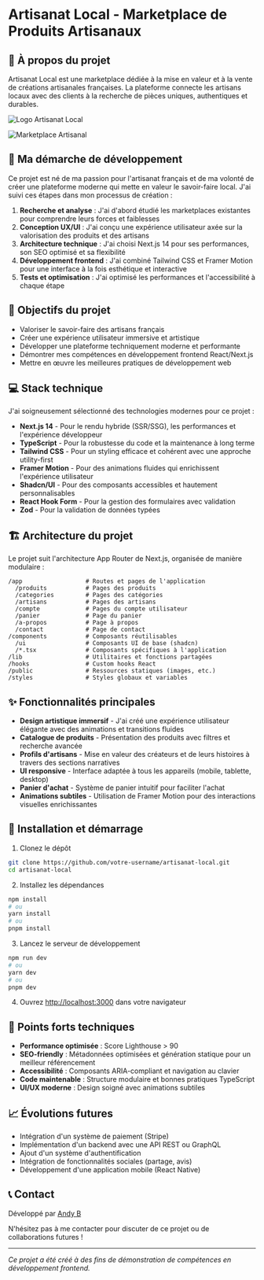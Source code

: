# Artisanat Local - Marketplace de Produits Artisanaux

## 🎨 À propos du projet

Artisanat Local est une marketplace dédiée à la mise en valeur et à la vente de créations artisanales françaises. La plateforme connecte les artisans locaux avec des clients à la recherche de pièces uniques, authentiques et durables.

![Logo Artisanat Local](/public/placeholder-logo.png)

![Marketplace Artisanal](https://cdn.pixabay.com/photo/2023/05/29/18/10/pottery-8026823_960_720.jpg)

## 🚀 Ma démarche de développement

Ce projet est né de ma passion pour l'artisanat français et de ma volonté de créer une plateforme moderne qui mette en valeur le savoir-faire local. J'ai suivi ces étapes dans mon processus de création :

1. **Recherche et analyse** : J'ai d'abord étudié les marketplaces existantes pour comprendre leurs forces et faiblesses
2. **Conception UX/UI** : J'ai conçu une expérience utilisateur axée sur la valorisation des produits et des artisans
3. **Architecture technique** : J'ai choisi Next.js 14 pour ses performances, son SEO optimisé et sa flexibilité
4. **Développement frontend** : J'ai combiné Tailwind CSS et Framer Motion pour une interface à la fois esthétique et interactive
5. **Tests et optimisation** : J'ai optimisé les performances et l'accessibilité à chaque étape

## 🎯 Objectifs du projet

* Valoriser le savoir-faire des artisans français
* Créer une expérience utilisateur immersive et artistique
* Développer une plateforme techniquement moderne et performante
* Démontrer mes compétences en développement frontend React/Next.js
* Mettre en œuvre les meilleures pratiques de développement web

## 💻 Stack technique

J'ai soigneusement sélectionné des technologies modernes pour ce projet :

- **Next.js 14** - Pour le rendu hybride (SSR/SSG), les performances et l'expérience développeur
- **TypeScript** - Pour la robustesse du code et la maintenance à long terme
- **Tailwind CSS** - Pour un styling efficace et cohérent avec une approche utility-first
- **Framer Motion** - Pour des animations fluides qui enrichissent l'expérience utilisateur
- **Shadcn/UI** - Pour des composants accessibles et hautement personnalisables
- **React Hook Form** - Pour la gestion des formulaires avec validation
- **Zod** - Pour la validation de données typées

## 🏗️ Architecture du projet

Le projet suit l'architecture App Router de Next.js, organisée de manière modulaire :

```
/app                  # Routes et pages de l'application
  /produits           # Pages des produits
  /categories         # Pages des catégories
  /artisans           # Pages des artisans
  /compte             # Pages du compte utilisateur
  /panier             # Page du panier
  /a-propos           # Page à propos
  /contact            # Page de contact
/components           # Composants réutilisables
  /ui                 # Composants UI de base (shadcn)
  /*.tsx              # Composants spécifiques à l'application
/lib                  # Utilitaires et fonctions partagées
/hooks                # Custom hooks React
/public               # Ressources statiques (images, etc.)
/styles               # Styles globaux et variables
```

## ✨ Fonctionnalités principales

- **Design artistique immersif** - J'ai créé une expérience utilisateur élégante avec des animations et transitions fluides
- **Catalogue de produits** - Présentation des produits avec filtres et recherche avancée
- **Profils d'artisans** - Mise en valeur des créateurs et de leurs histoires à travers des sections narratives
- **UI responsive** - Interface adaptée à tous les appareils (mobile, tablette, desktop)
- **Panier d'achat** - Système de panier intuitif pour faciliter l'achat
- **Animations subtiles** - Utilisation de Framer Motion pour des interactions visuelles enrichissantes

## 🔧 Installation et démarrage

1. Clonez le dépôt
```bash
git clone https://github.com/votre-username/artisanat-local.git
cd artisanat-local
```

2. Installez les dépendances
```bash
npm install
# ou
yarn install
# ou
pnpm install
```

3. Lancez le serveur de développement
```bash
npm run dev
# ou
yarn dev
# ou
pnpm dev
```

4. Ouvrez [http://localhost:3000](http://localhost:3000) dans votre navigateur

## 🌟 Points forts techniques

- **Performance optimisée** : Score Lighthouse > 90
- **SEO-friendly** : Métadonnées optimisées et génération statique pour un meilleur référencement
- **Accessibilité** : Composants ARIA-compliant et navigation au clavier
- **Code maintenable** : Structure modulaire et bonnes pratiques TypeScript
- **UI/UX moderne** : Design soigné avec animations subtiles

## 📈 Évolutions futures

- Intégration d'un système de paiement (Stripe)
- Implémentation d'un backend avec une API REST ou GraphQL
- Ajout d'un système d'authentification
- Intégration de fonctionnalités sociales (partage, avis)
- Développement d'une application mobile (React Native)

## 📞 Contact

Développé par [Andy B](https://www.instagram.com/b.andysa/)

N'hésitez pas à me contacter pour discuter de ce projet ou de collaborations futures !

---

*Ce projet a été créé à des fins de démonstration de compétences en développement frontend.*
